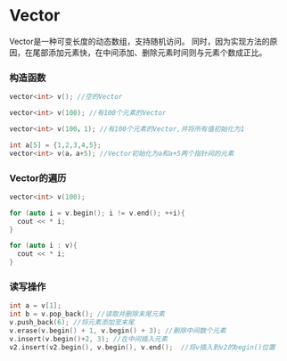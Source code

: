 # Vector
Vector是一种可变长度的动态数组，支持随机访问。
同时，因为实现方法的原因，在尾部添加元素快，在中间添加、删除元素时间则与元素个数成正比。

### 构造函数
```c++
vector<int> v(); //空的Vector
```

```c++
vector<int> v(100); //有100个元素的Vector
```

```c++
vector<int> v(100，1); //有100个元素的Vector,并将所有值初始化为1
```
```c++
int a[5] = {1,2,3,4,5};
vector<int> v(a，a+5); //Vector初始化为a和a+5两个指针间的元素
```

### Vector的遍历
```c++
vector<int> v(100);

for (auto i = v.begin(); i != v.end(); ++i){
  cout << * i;
}

for (auto i : v){
  cout << * i;
}
```

### 读写操作
```c++
int a = v[1];
int b = v.pop_back(); //读取并删除末尾元素
v.push_back(6); //将元素添加至末尾
v.erase(v.begin() + 1, v.begin() + 3); //删除中间数个元素
v.insert(v.begin()+2, 3); //在中间插入元素
v2.insert(v2.begin(), v.begin(), v.end();  //将v插入到v2的begin()位置
```
